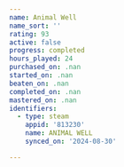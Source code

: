 ```yaml
---
name: Animal Well
name_sort: ''
rating: 93
active: false
progress: completed
hours_played: 24
purchased_on: .nan
started_on: .nan
beaten_on: .nan
completed_on: .nan
mastered_on: .nan
identifiers:
  - type: steam
    appid: '813230'
    name: ANIMAL WELL
    synced_on: '2024-08-30'

---
```

